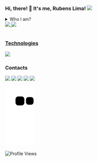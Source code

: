 ### Hi, there! 🚀 It's me, Rubens Lima! <img src="https://media.giphy.com/media/ZbNJojSbuJvIIVGl2t/giphy.gif" width="30">
    
<details>
    <summary>
         Who I am?
    </summary>
    
🏡 I'm Brazilian, I live in Ceará.<br>
🏢 I'm majoring in Information Systems (IFCE)<br>
:mortar_board: I am currently in the 5th semester<br>
📚 I'm mainly studying Node.Js and Express<br>
✏️ I'm also studying ReactJS<br>
:clapper: I would talk for hours about cinema and geek culture<br>
:speech_balloon: If you have any questions or just want to talk about programming, get in touch!<br>
</details>


<div align="left">
  <a href="https://github.com/RubensLFerreira">
  <img height="150em" src="https://github-readme-stats.vercel.app/api?username=RubensLFerreira&show_icons=true&theme=aura&hide_border=true&bg_color=0D1117&include_all_commits=true&count_private=true"/>
  <img height="150em" src="https://github-readme-stats.vercel.app/api/top-langs/?username=RubensLFerreira&layout=compact&langs_count=7&theme=aura&hide_border=true&bg_color=0D1117"/>
</div>

<div style="display: inline_block" border: "1px solid orange"><br>
    <h3>Technologies</h3>
</div>

<div>
    <!-- <kbd>
    <kbd>Front-end && Back-end</kbd>
    <br>
    <br>
     <img align="center" alt="Rubens-HTML" height="30" width="40" src="https://raw.githubusercontent.com/devicons/devicon/master/icons/html5/html5-original.svg">
    <img align="center" alt="Rubens-CSS" height="30" width="40" src="https://raw.githubusercontent.com/devicons/devicon/master/icons/css3/css3-original.svg">
    <img align="center" alt="Rubens-Js" height="30" width="40" src="https://raw.githubusercontent.com/devicons/devicon/master/icons/javascript/javascript-plain.svg">
    <img align="center" alt="Rubens-NodeJS" height="30" width="40" src="https://cdn.jsdelivr.net/gh/devicons/devicon/icons/nodejs/nodejs-original.svg" />
    <img align="center" alt="Rubens-ExpressJS" height="30" width="40" src="https://cdn.jsdelivr.net/gh/devicons/devicon/icons/express/express-original.svg" />
    <img align="center" alt="Rubens-Sequelize" height="30" width="40" src="https://cdn.jsdelivr.net/gh/devicons/devicon/icons/sequelize/sequelize-original.svg" />
    <img align="center" alt="Rubens-PostgreSQL" height="30" width="40" src="https://cdn.jsdelivr.net/gh/devicons/devicon/icons/postgresql/postgresql-original.svg" />
    </kbd> -->
    <a href="https://skillicons.dev">
        <img src="https://skillicons.dev/icons?i=html,css,js,ts,nodejs,prisma,mysql,postgres,express,bootstrap,pug&theme=dark" />
    </a>
    <!--     <img align="right" alt="Rubens-pic" height="150" style="border-radius:50px;" src="https://media2.giphy.com/media/13FrpeVH09Zrb2/giphy.gif"> -->
</div>
 
<div> 
    <h3>Contacts</h3>
    <a href="https://www.instagram.com/rubens_heisenberg/" target="_blank"><img src="https://img.shields.io/badge/-Instagram-%23E4405F?style=for-the-badge&logo=instagram&logoColor=white" target="_blank"></a>
    <a href="https://discord.com/channels/@me" target="_blank"><img src="https://img.shields.io/badge/Discord-7289DA?style=for-the-badge&logo=discord&logoColor=white" target="_blank"></a>
    <a href="https://dev.to/rubenslferreira" target="_blank"><img src="https://img.shields.io/badge/dev.to-0A0A0A?style=for-the-badge&logo=dev.to&logoColor=white"></img></a>
    <a href = "mailto:rubensifce00@gmail.com"><img src="https://img.shields.io/badge/Gmail-D14836?style=for-the-badge&logo=gmail&logoColor=white" target="_blank"></a>
    <a href="https://www.linkedin.com/in/rubens-lima-363526149/" target="_blank"><img src="https://img.shields.io/badge/-LinkedIn-%230077B5?style=for-the-badge&logo=linkedin&logoColor=white" target="_blank"></a>
 
![Snake animation](https://github.com/RubensLFerreira/RubensLFerreira/blob/output/github-contribution-grid-snake.svg) 
    
 <!-- [![Ashutosh's github activity graph](https://github-readme-activity-graph.cyclic.app/graph?username=rubenslferreira&bg_color=0d1117&color=04d361&line=5d3299&point=ffffff&area=true&hide_border=true)](https://github.com/ashutosh00710/github-readme-activity-graph) -->
 
 <img src="https://komarev.com/ghpvc/?username=RubensLFerreira&label=Profile%20views&color=218a45&style=flat" alt="Profile Views" />
</div>
